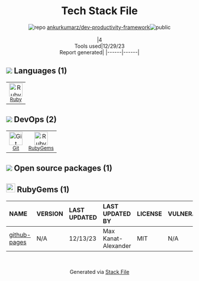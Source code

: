 <!--
&lt;--- Readme.md Snippet without images Start ---&gt;
## Tech Stack
ankurkumarz/dev-productivity-framework is built on the following main stack:

- [Ruby](https://www.ruby-lang.org) – Languages

Full tech stack [here](/techstack.md)

&lt;--- Readme.md Snippet without images End ---&gt;

&lt;--- Readme.md Snippet with images Start ---&gt;
## Tech Stack
ankurkumarz/dev-productivity-framework is built on the following main stack:

- <img width='25' height='25' src='https://img.stackshare.io/service/989/ruby.png' alt='Ruby'/> [Ruby](https://www.ruby-lang.org) – Languages

Full tech stack [here](/techstack.md)

&lt;--- Readme.md Snippet with images End ---&gt;
-->
<div align="center">

# Tech Stack File
![](https://img.stackshare.io/repo.svg "repo") [ankurkumarz/dev-productivity-framework](https://github.com/ankurkumarz/dev-productivity-framework)![](https://img.stackshare.io/public_badge.svg "public")
<br/><br/>
|4<br/>Tools used|12/29/23 <br/>Report generated|
|------|------|
</div>

## <img src='https://img.stackshare.io/languages.svg'/> Languages (1)
<table><tr>
  <td align='center'>
  <img width='36' height='36' src='https://img.stackshare.io/service/989/ruby.png' alt='Ruby'>
  <br>
  <sub><a href="https://www.ruby-lang.org">Ruby</a></sub>
  <br>
  <sub></sub>
</td>

</tr>
</table>

## <img src='https://img.stackshare.io/devops.svg'/> DevOps (2)
<table><tr>
  <td align='center'>
  <img width='36' height='36' src='https://img.stackshare.io/service/1046/git.png' alt='Git'>
  <br>
  <sub><a href="http://git-scm.com/">Git</a></sub>
  <br>
  <sub></sub>
</td>

<td align='center'>
  <img width='36' height='36' src='https://img.stackshare.io/service/12795/5jL6-BA5_400x400.jpeg' alt='RubyGems'>
  <br>
  <sub><a href="https://rubygems.org/">RubyGems</a></sub>
  <br>
  <sub></sub>
</td>

</tr>
</table>


## <img src='https://img.stackshare.io/group.svg' /> Open source packages (1)</h2>

## <img width='24' height='24' src='https://img.stackshare.io/service/12795/5jL6-BA5_400x400.jpeg'/> RubyGems (1)

|NAME|VERSION|LAST UPDATED|LAST UPDATED BY|LICENSE|VULNERABILITIES|
|:------|:------|:------|:------|:------|:------|
|[github-pages](https://rubygems.org/github-pages)|N/A|12/13/23|Max Kanat-Alexander |MIT|N/A|

<br/>
<div align='center'>

Generated via [Stack File](https://github.com/marketplace/stack-file)
